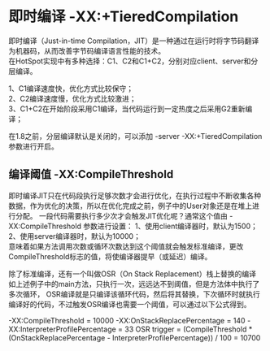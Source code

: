 # 即时编译 -XX:+TieredCompilation
即时编译（Just-in-time Compilation，JIT）是一种通过在运行时将字节码翻译为机器码，从而改善字节码编译语言性能的技术。  
在HotSpot实现中有多种选择：C1、C2和C1+C2，分别对应client、server和分层编译。

1、C1编译速度快，优化方式比较保守；  
2、C2编译速度慢，优化方式比较激进；  
3、C1+C2在开始阶段采用C1编译，当代码运行到一定热度之后采用G2重新编译；  

在1.8之前，分层编译默认是关闭的，可以添加 -server -XX:+TieredCompilation 参数进行开启。

## 编译阈值 -XX:CompileThreshold
即时编译JIT只在代码段执行足够次数才会进行优化，在执行过程中不断收集各种数据，作为优化的决策，所以在优化完成之前，例子中的User对象还是在堆上进行分配。
一段代码需要执行多少次才会触发JIT优化呢？通常这个值由 -XX:CompileThreshold 参数进行设置：
1、使用client编译器时，默认为1500；
2、使用server编译器时，默认为10000；  
意味着如果方法调用次数或循环次数达到这个阈值就会触发标准编译，更改CompileThreshold标志的值，将使编译器提早（或延迟）编译。  

除了标准编译，还有一个叫做OSR（On Stack Replacement）栈上替换的编译  
如上述例子中的main方法，只执行一次，远远达不到阈值，但是方法体中执行了多次循环，
OSR编译就是只编译该循环代码，然后将其替换，下次循环时就执行编译好的代码，不过触发OSR编译也需要一个阈值，可以通过以下公式得到。

-XX:CompileThreshold = 10000 
-XX:OnStackReplacePercentage = 140
-XX:InterpreterProfilePercentage = 33
OSR trigger = (CompileThreshold * (OnStackReplacePercentage - InterpreterProfilePercentage)) / 100 = 10700
